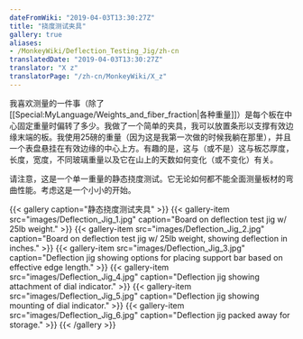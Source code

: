 ```yaml
---
dateFromWiki: "2019-04-03T13:30:27Z"
title: "挠度测试夹具"
gallery: true
aliases:
- /MonkeyWiki/Deflection_Testing_Jig/zh-cn
translatedDate: "2019-04-03T13:30:27Z"
translator: "X z"
translatorPage: "/zh-cn/MonkeyWiki/X_z"
---
```

我喜欢测量的一件事（除了[[Special:MyLanguage/Weights_and_fiber_fraction|各种重量]]）是每个板在中心固定重量时偏转了多少。我做了一个简单的夹具，我可以放置条形以支撑有效边缘末端的板。我使用25磅的重量（因为这是我第一次做的时候我躺在那里），并且一个表盘悬挂在有效边缘的中心上方。有趣的是，这与（或不是）这与板芯厚度，长度，宽度，不同玻璃重量以及它在山上的天数如何变化（或不变化）有关。

请注意，这是一个单一重量的静态挠度测试。它无论如何都不能全面测量板材的弯曲性能。考虑这是一个小小的开始。


{{< gallery  caption="静态挠度测试夹具" >}}
{{< gallery-item src="images/Deflection_Jig_1.jpg" caption="Board on deflection test jig w/ 25lb weight." >}}
{{< gallery-item src="images/Deflection_Jig_2.jpg" caption="Board on deflection test jig w/ 25lb weight, showing deflection in inches." >}}
{{< gallery-item src="images/Deflection_Jig_3.jpg" caption="Deflection jig showing options for placing support bar based on effective edge length." >}}
{{< gallery-item src="images/Deflection_Jig_4.jpg" caption="Deflection jig showing attachment of dial indicator." >}}
{{< gallery-item src="images/Deflection_Jig_5.jpg" caption="Deflection jig showing mounting of dial indicator." >}}
{{< gallery-item src="images/Deflection_Jig_6.jpg" caption="Deflection jig packed away for storage." >}}
{{< /gallery >}}
